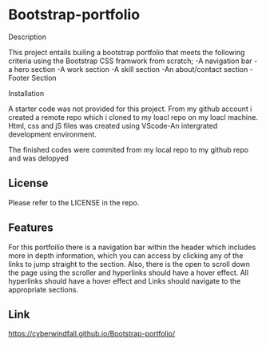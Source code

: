 # Bootstrap-portfolio

Description

This project entails builing a bootstrap portfolio that meets the following criteria using the Bootstrap CSS framwork from scratch;
-A navigation bar
-a hero section
-A work section
-A skill section
-An about/contact section
-Footer Section

Installation

A starter code was not provided for this project. From my github account i created a remote repo which i cloned to my loacl repo on my loacl machine. Html, css and jS files  was created using VScode-An intergrated development environment.

The finished codes were commited from my local repo to my github repo and was delopyed



## License

Please refer to the LICENSE in the repo.

## Features

For this portfoilio there is a navigation bar within the header which includes more in depth information, which you can access by clicking any of the links to jump straight to the section. Also, there is the open to scroll down the page using the scroller and hyperlinks should have a hover effect.
All hyperlinks should have a hover effect and Links should navigate to the appropriate sections.


## Link

https://cyberwindfall.github.io/Bootstrap-portfolio/


